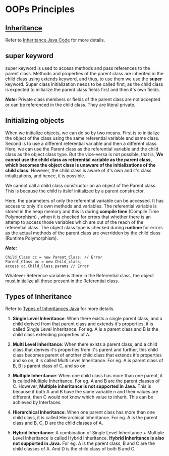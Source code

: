 # OOPs Principles

<a href="Inheritance.java"><h2>Inheritance</h2></a>

Refer to <a href="Inheritance.java">Inheritance Java Code</a> for more details.

## super keyword

super keyword is used to access methods and pass references to the parent class. Methods and properties of the parent class are inherited in the child class using extends keyword, and thus, to use them we use the **super** keyword. Super class initialization needs to be called first, as the child class is expected to initialize the parent class fields first and then it's own fields. 

**_Note:_** Private class members or fields of the parent class are not accepted or can be referenced in the child class. They are literal private.

## Initializing objects

When we initialize objects, we can do so by two means. First is to initialize the object of the class using the same referential variable and same class. Second is to use a different referential variable and then a different class. Here, we can use the Parent class as the referential variable and the child class as the object class type. But the vice-versa is not possible, that is, **We cannot use the child class as referential variable as the parent class, which becomes the object class is unaware of the initializations of the child class.** However, the child class is aware of it's own and it's class intializations, and hence, it is possible.

We cannot call a child class constructor on an object of the Parent class. This is because the child is itslef initialized by a parent constructor. 

Here, the parameters of only the referential variable can be accessed. It has access to only it's own methods and variables. The referential variable is stored in the heap memory and this is during **compile time** (Compile Time Polymorphism) , when it is checked for errors that whether there is an attemp to access those variables which are out of the reach of the referential class. The object class type is checked during **runtime** for errors as the actual methods of the parent class are overridden by the child class (Runtime Polymorphism).

**_Note:_**

```
Child_Class cc = new Parent_Class; // Error
Parent_Class pc = new Child_class;
access cc.Child_Class.params // Error
```

Whatever Reference variable is there in the Referential class, the object must initialize all those present in the Referential class. 

## Types of Inheritance

Refer to <a href="Types.java">Types of Inheritances Java</a> for more details.

1. **Single Level Inheritance**: When there exists a single parent class, and a child derived from that parent class and extends it's properties, it is called Single Level Inheritance. For eg. A is a parent class and B is the child class extending properties of A.

2. **Multi Level Inheritance**: When there exists a parent class, and a child class that derives it's properties from it's parent and further, this child class becomes parent of another child class that extends it's properties and so on, it is called Multi Level Inheritance. For eg. A is parent class of B, B is parent class of C, and so on.

3. **Multiple Inheritance**: When one child class has more than one parent, it is called Multiple Inheritance. For eg. A and B are the parent classes of C. However, **Multiple inheritance is not supported in Java.** This is because if both A and B have the same variable n and their values are different, then C would not know which value to inherit. This can be achieved by Interfaces.

4. **Hierarchical Inheritance**: When one parent class has more than one child class, it is called Hierarchical Inheritance. For eg. A is the parent class and B, C, D are the child classes of A.

5. **Hybrid Inheritance**: A combination of Single Level Inheritance + Multiple Level Inheritance is called Hybrid Inheritance. **Hybrid Inheritance is also not supported in Java.** For eg. A is the parent class, B and C are the child classes of A. And D is the child class of both B and C.
